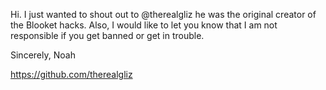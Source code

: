 Hi. I just wanted to shout out to @therealgliz he was the original creator of the Blooket hacks.
Also, I would like to let you know that I am not responsible if you get banned or get in trouble.


Sincerely,
Noah























https://github.com/therealgliz
